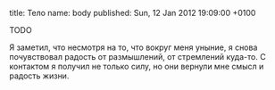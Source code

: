 title: Тело
name: body
published: Sun, 12 Jan 2012 19:09:00 +0100

TODO

Я заметил, что несмотря на то, что вокруг меня уныние, я снова почувствовал радость от размышлений, от стремлений куда-то. С контактом я получил не только силу, но они вернули мне смысл и радость жизни.
